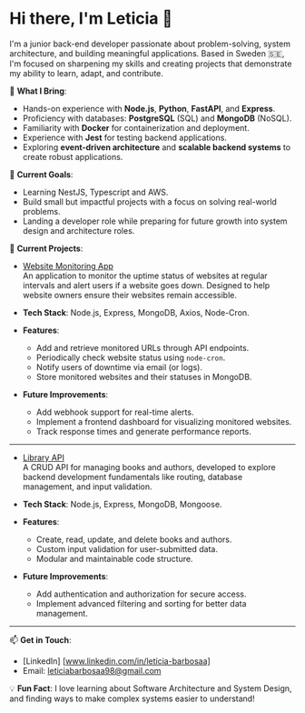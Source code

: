 # Hi there, I'm Leticia 👋

I'm a junior back-end developer passionate about problem-solving, system architecture, and building meaningful applications. Based in Sweden 🇸🇪, I'm focused on sharpening my skills and creating projects that demonstrate my ability to learn, adapt, and contribute.

🌟 **What I Bring**:
- Hands-on experience with **Node.js**, **Python**, **FastAPI**, and **Express**.
- Proficiency with databases: **PostgreSQL** (SQL) and **MongoDB** (NoSQL).
- Familiarity with **Docker** for containerization and deployment.
- Experience with **Jest** for testing backend applications.
- Exploring **event-driven architecture** and **scalable backend systems** to create robust applications.

🎯 **Current Goals**:
- Learning NestJS, Typescript and AWS.
- Build small but impactful projects with a focus on solving real-world problems.
- Landing a developer role while preparing for future growth into system design and architecture roles.

🚀 **Current Projects**:
- [Website Monitoring App](https://github.com/leticiaaabarb/website-monitoring-app)  
An application to monitor the uptime status of websites at regular intervals and alert users if a website goes down. Designed to help website owners ensure their websites remain accessible.

- **Tech Stack**: Node.js, Express, MongoDB, Axios, Node-Cron.
- **Features**:
  - Add and retrieve monitored URLs through API endpoints.
  - Periodically check website status using `node-cron`.
  - Notify users of downtime via email (or logs).
  - Store monitored websites and their statuses in MongoDB.
- **Future Improvements**:
  - Add webhook support for real-time alerts.
  - Implement a frontend dashboard for visualizing monitored websites.
  - Track response times and generate performance reports.

---
- [Library API](https://github.com/leticiaaabarb/LibraryAPI)  
A CRUD API for managing books and authors, developed to explore backend development fundamentals like routing, database management, and input validation.

- **Tech Stack**: Node.js, Express, MongoDB, Mongoose.
- **Features**:
  - Create, read, update, and delete books and authors.
  - Custom input validation for user-submitted data.
  - Modular and maintainable code structure.
- **Future Improvements**:
  - Add authentication and authorization for secure access.
  - Implement advanced filtering and sorting for better data management.

---
  
📫 **Get in Touch**:
- [LinkedIn] [www.linkedin.com/in/letícia-barbosaa]
- Email: leticiabarbosaa98@gmail.com

💡 **Fun Fact**: I love learning about Software Architecture and System Design, and finding ways to make complex systems easier to understand!
